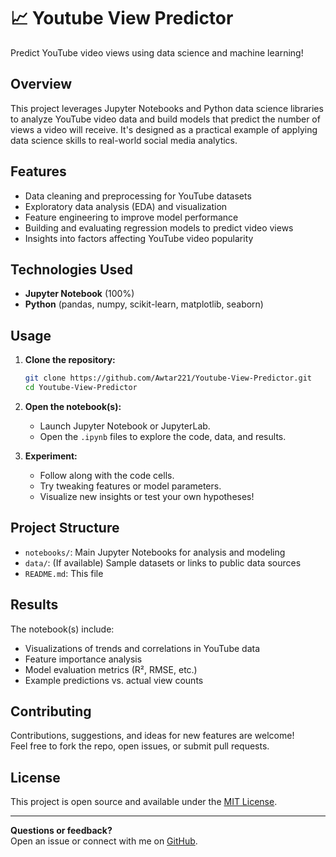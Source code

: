 # 📈 Youtube View Predictor

Predict YouTube video views using data science and machine learning!

## Overview

This project leverages Jupyter Notebooks and Python data science libraries to analyze YouTube video data and build models that predict the number of views a video will receive. It's designed as a practical example of applying data science skills to real-world social media analytics.

## Features

- Data cleaning and preprocessing for YouTube datasets
- Exploratory data analysis (EDA) and visualization
- Feature engineering to improve model performance
- Building and evaluating regression models to predict video views
- Insights into factors affecting YouTube video popularity

## Technologies Used

- **Jupyter Notebook** (100%)
- **Python** (pandas, numpy, scikit-learn, matplotlib, seaborn)

## Usage

1. **Clone the repository:**
   ```bash
   git clone https://github.com/Awtar221/Youtube-View-Predictor.git
   cd Youtube-View-Predictor
   ```

2. **Open the notebook(s):**
   - Launch Jupyter Notebook or JupyterLab.
   - Open the `.ipynb` files to explore the code, data, and results.

3. **Experiment:**
   - Follow along with the code cells.
   - Try tweaking features or model parameters.
   - Visualize new insights or test your own hypotheses!

## Project Structure

- `notebooks/`: Main Jupyter Notebooks for analysis and modeling
- `data/`: (If available) Sample datasets or links to public data sources
- `README.md`: This file

## Results

The notebook(s) include:
- Visualizations of trends and correlations in YouTube data
- Feature importance analysis
- Model evaluation metrics (R², RMSE, etc.)
- Example predictions vs. actual view counts

## Contributing

Contributions, suggestions, and ideas for new features are welcome!  
Feel free to fork the repo, open issues, or submit pull requests.

## License

This project is open source and available under the [MIT License](LICENSE).

---

**Questions or feedback?**  
Open an issue or connect with me on [GitHub](https://github.com/Awtar221).
